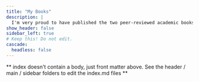 ```yaml
---
title: "My Books"
description: |
  I'm very proud to have published the two peer-reviewed academic books below. Have a look! Reach out about data or code for replication or further analysis.
show_header: false
sidebar_left: true
# Keep this! Do not edit.
cascade:
  headless: false
---
```


** index doesn't contain a body, just front matter above.
See the header / main / sidebar folders to edit the index.md files **
